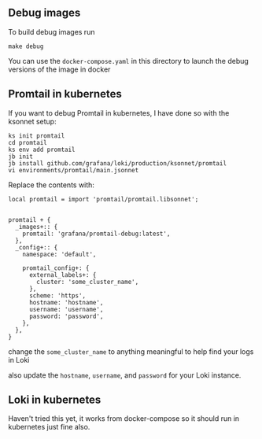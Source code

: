 ## Debug images

To build debug images run

```shell
make debug
```

You can use the `docker-compose.yaml` in this directory to launch the debug versions of the image in docker


## Promtail in kubernetes

If you want to debug Promtail in kubernetes, I have done so with the ksonnet setup:

```shell
ks init promtail
cd promtail
ks env add promtail
jb init
jb install github.com/grafana/loki/production/ksonnet/promtail
vi environments/promtail/main.jsonnet
```

Replace the contents with:

```jsonnet
local promtail = import 'promtail/promtail.libsonnet';


promtail + {
  _images+:: {
    promtail: 'grafana/promtail-debug:latest',
  },
  _config+:: {
    namespace: 'default',

    promtail_config+: {
      external_labels+: {
        cluster: 'some_cluster_name',
      },
      scheme: 'https',
      hostname: 'hostname',
      username: 'username',
      password: 'password',
    },
  },
}
```

change the `some_cluster_name` to anything meaningful to help find your logs in Loki

also update the `hostname`, `username`, and `password` for your Loki instance.

## Loki in kubernetes

Haven't tried this yet, it works from docker-compose so it should run in kubernetes just fine also.